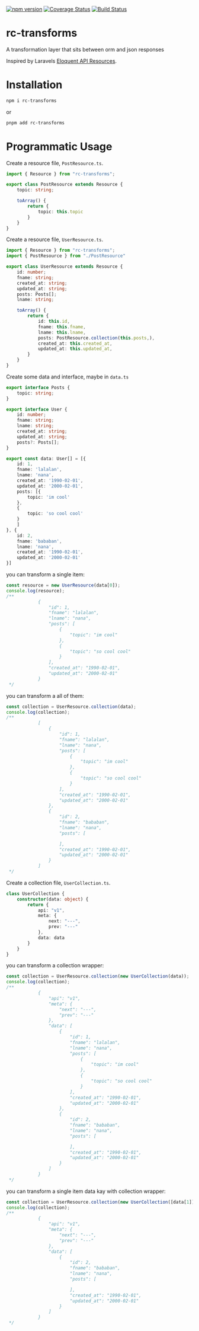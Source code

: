 [![npm version](https://badge.fury.io/js/rc-transforms.svg)](https://badge.fury.io/js/rc-transforms)
[![Coverage Status](https://coveralls.io/repos/github/Thanatad/ts-rc-transforms/badge.svg?branch=main)](https://coveralls.io/github/Thanatad/ts-rc-transforms?branch=main)
[![Build Status](https://app.travis-ci.com/Thanatad/ts-rc-transforms.svg?branch=main)](https://app.travis-ci.com/Thanatad/ts-rc-transforms)

# rc-transforms
A transformation layer that sits between orm and json responses

Inspired by Laravels [Eloquent API Resources](https://laravel.com/docs/9.x/eloquent-resources).

# Installation
```bash
npm i rc-transforms
```
or
```bash
pnpm add rc-transforms
```

# Programmatic Usage

Create a resource file, `PostResource.ts`.

```ts
import { Resource } from "rc-transforms";

export class PostResource extends Resource {
    topic: string;

    toArray() {
        return {
            topic: this.topic
        }
    }
}
```

Create a resource file, `UserResource.ts`.

```ts
import { Resource } from "rc-transforms";
import { PostResource } from "./PostResource"

export class UserResource extends Resource {
    id: number;
    fname: string;
    created_at: string;
    updated_at: string;
    posts: Posts[];
    lname: string;

    toArray() {
        return {
            id: this.id,
            fname: this.fname,
            lname: this.lname,
            posts: PostResource.collection(this.posts,),
            created_at: this.created_at,
            updated_at: this.updated_at,
        }
    }
}
```

Create some data and interface, maybe in `data.ts`

```ts
export interface Posts {
    topic: string;
}

export interface User {
    id: number;
    fname: string;
    lname: string;
    created_at: string;
    updated_at: string;
    posts?: Posts[];
}

export const data: User[] = [{
    id: 1,
    fname: 'lalalan',
    lname: 'nana',
    created_at: '1990-02-01',
    updated_at: '2000-02-01',
    posts: [{
        topic: 'im cool'
    },
    {
        topic: 'so cool cool'
    }
    ]
}, {
    id: 2,
    fname: 'bababan',
    lname: 'nana',
    created_at: '1990-02-01',
    updated_at: '2000-02-01'
}]
```

you can transform a single item:

```ts
const resource = new UserResource(data[0]);
console.log(resource);
/**
            {
                "id": 1,
                "fname": "lalalan",
                "lname": "nana",
                "posts": [
                    {
                        "topic": "im cool"
                    },
                    {
                        "topic": "so cool cool"
                    }
                ],
                "created_at": "1990-02-01",
                "updated_at": "2000-02-01"
            }
 */
```

you can transform a all of them:

```ts
const collection = UserResource.collection(data);
console.log(collection);
/**
            [
                {
                    "id": 1,
                    "fname": "lalalan",
                    "lname": "nana",
                    "posts": [
                        {
                            "topic": "im cool"
                        },
                        {
                            "topic": "so cool cool"
                        }
                    ],
                    "created_at": "1990-02-01",
                    "updated_at": "2000-02-01"
                },
                {
                    "id": 2,
                    "fname": "bababan",
                    "lname": "nana",
                    "posts": [

                    ],
                    "created_at": "1990-02-01",
                    "updated_at": "2000-02-01"
                }
            ]
 */
```

Create a collection file, `UserCollection.ts`.

```ts
class UserCollection {
    constructor(data: object) {
        return {
            api: "v1",
            meta: {
                next: "---",
                prev: "---"
            },
            data: data
        }
    }
}
```

you can transform a collection wrapper:

```ts
const collection = UserResource.collection(new UserCollection(data));
console.log(collection);
/**
            {
                "api": "v1",
                "meta": {
                    "next": "---",
                    "prev": "---"
                },
                "data": [
                    {
                        "id": 1,
                        "fname": "lalalan",
                        "lname": "nana",
                        "posts": [
                            {
                                "topic": "im cool"
                            },
                            {
                                "topic": "so cool cool"
                            }
                        ],
                        "created_at": "1990-02-01",
                        "updated_at": "2000-02-01"
                    },
                    {
                        "id": 2,
                        "fname": "bababan",
                        "lname": "nana",
                        "posts": [

                        ],
                        "created_at": "1990-02-01",
                        "updated_at": "2000-02-01"
                    }
                ]
            }
 */
```

you can transform a single item data kay with collection wrapper:

```ts
const collection = UserResource.collection(new UserCollection([data[1]]));
console.log(collection);
/**
            {
                "api": "v1",
                "meta": {
                    "next": "---",
                    "prev": "---"
                },
                "data": [
                    {
                        "id": 2,
                        "fname": "bababan",
                        "lname": "nana",
                        "posts": [

                        ],
                        "created_at": "1990-02-01",
                        "updated_at": "2000-02-01"
                    }
                ]
            }
 */
```